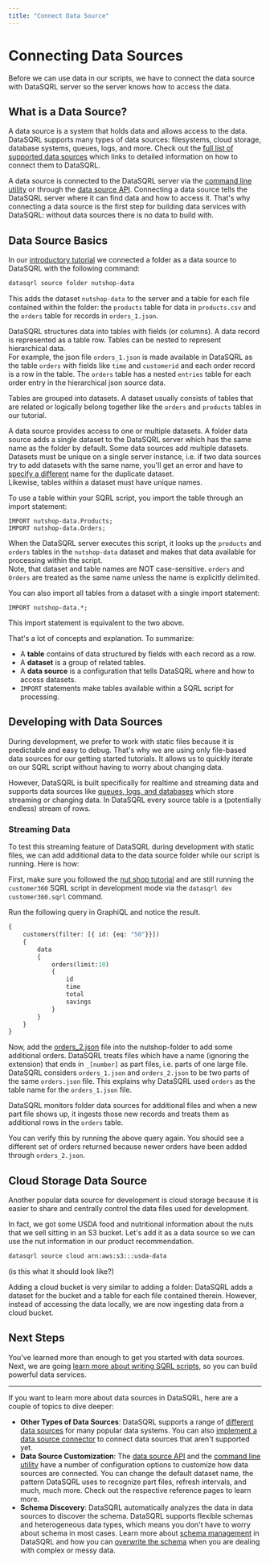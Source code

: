 ```yaml
---
title: "Connect Data Source"
---
```


# Connecting Data Sources

Before we can use data in our scripts, we have to connect the data source with DataSQRL
server so the server knows how to access the data.

## What is a Data Source?

A data source is a system that holds data and allows access to the data. DataSQRL supports
many types of data sources: filesystems, cloud storage, database systems, queues, logs, 
and more. Check out the [full list of supported data sources](/docs/guides/sources/overview)
which links to detailed information on how to connect them to DataSQRL.

A data source is connected to the DataSQRL server via the [command line utility](/docs/reference/cmd#sources)
or through the [data source API](/docs/reference/sources/api). Connecting a data source
tells the DataSQRL server where it can find data and how to access it. That's why connecting
a data source is the first step for building data services with DataSQRL: without
data sources there is no data to build with.

## Data Source Basics

In our [introductory tutorial](../nutshop-tutorial#adding-data) we connected a folder 
as a data source to DataSQRL with the following command:
```bash
datasqrl source folder nutshop-data
```

This adds the dataset `nutshop-data` to the server and a table for each file contained
within the folder: the `products` table for data in `products.csv` and the `orders` table
for records in `orders_1.json`.

DataSQRL structures data into tables with fields (or columns). A data record is represented as 
a table row. Tables can be nested to represent hierarchical data. \
For example, the json file `orders_1.json` is made
available in DataSQRL as the table `orders` with fields like `time` and `customerid` and each order
record is a row in the table. The `orders` table has a nested `entries` table for each order
entry in the hierarchical json source data.

Tables are grouped into datasets. A dataset usually consists of tables that are related or
logically belong together like the `orders` and `products` tables in our tutorial.

A data source provides access to one or multiple datasets. A folder data source adds a
single dataset to the DataSQRL server which has the same name as the folder by default.
Some data sources add multiple datasets. Datasets must be unique on a single server instance,
i.e. if two data sources try to add datasets with the same name, you'll get an error and
have to [specify a different](/docs/reference/cmd#sources) name for the duplicate dataset. \
Likewise, tables within a dataset must have unique names. 

To use a table within your SQRL script, you import the table through an import statement:
```sqrl
IMPORT nutshop-data.Products;
IMPORT nutshop-data.Orders;
```

When the DataSQRL server executes this script, it looks up the `products` and `orders`
tables in the `nutshop-data` dataset and makes that data available for processing within
the script. \
Note, that dataset and table names are NOT case-sensitive. 
`orders` and `Orders` are treated as the same name unless the name is explicitly delimited.

You can also import all tables from a dataset with a single import statement:
```sqrl
IMPORT nutshop-data.*;
```
This import statement is equivalent to the two above.

That's a lot of concepts and explanation. To summarize:

* A **table** contains of data structured by fields with each record as a row.
* A **dataset** is a group of related tables.
* A **data source** is a configuration that tells DataSQRL where and how to access datasets.
* `IMPORT` statements make tables available within a SQRL script for processing.

## Developing with Data Sources

During development, we prefer to work with static files because it
is predictable and easy to debug. That's why we are using only file-based data sources
for our getting started tutorials. It allows us to quickly iterate on our SQRL script
without having to worry about changing data.

However, DataSQRL is built specifically for realtime and streaming
data and supports data sources like [queues, logs, and databases](/docs/guides/sources/overview)
which store streaming or changing data. In DataSQRL every source table is a (potentially
endless) stream of rows.

### Streaming Data

To test this streaming feature of DataSQRL during development with static files, we
can add additional data to the data source folder while our script is running. Here is how:

First, make sure you followed the [nut shop tutorial](../nutshop-tutorial) and are still 
running the `customer360` SQRL script in development mode via the
`datasqrl dev customer360.sqrl` command.

Run the following query in GraphiQL and notice the result.

```graphql
{
    customers(filter: [{ id: {eq: "50"}}])
    {
        data
        {
            orders(limit:10)
            {
                id
                time
                total
                savings
            }
        }
    } 
}
```

Now, add the [orders_2.json](/) file into the nutshop-folder to add some additional orders.
DataSQRL treats files which have a name (ignoring the extension) that ends in `_[number]`
as part files, i.e. parts of one large file. DataSQRL considers `orders_1.json` and 
`orders_2.json` to be two parts of the same `orders.json` file. 
This explains why DataSQRL used `orders` as the table name for the `orders_1.json` file.

DataSQRL monitors folder data sources for additional files and when a new part file
shows up, it ingests those new records and treats them as additional rows in the `orders`
table.

You can verify this by running the above query again. You should see a different set of 
orders returned because newer orders have been added through `orders_2.json`.

## Cloud Storage Data Source

Another popular data source for development is cloud storage because it is easier
to share and centrally control the data files used for development.

In fact, we got some USDA food and nutritional information about the nuts that we sell
sitting in an S3 bucket. Let's add it as a data source so we can use the nut information
in our product recommendation.

```bash
datasqrl source cloud arn:aws:s3:::usda-data 
```
(is this what it should look like?)

Adding a cloud bucket is very similar to adding a folder: DataSQRL adds a dataset for the
bucket and a table for each file contained therein. However, instead of accessing the data
locally, we are now ingesting data from a cloud bucket.

## Next Steps

You've learned more than enough to get you started with data sources. Next, we are going
[learn more about writing SQRL scripts](sqrl), so you can build powerful data services.

---

If you want to learn more about data sources in DataSQRL, here are a couple of topics to
dive deeper:

* **Other Types of Data Sources**: DataSQRL supports a range of [different data sources](/docs/guides/sources/overview)
 for many popular data systems. You can also [implement a data source connector](/docs/dev/architecture/data-source)
 to connect data sources that aren't supported yet.
* **Data Source Customization**: The [data source API](/docs/reference/sources/api) and
 the [command line utility](/docs/reference/cmd#sources) have a number of configuration options
 to customize how data sources are connected. You can change the default dataset name,
 the pattern DataSQRL uses to recognize part files, refresh intervals, and much, much more.
 Check out the respective reference pages to learn more.
* **Schema Discovery**: DataSQRL automatically analyzes the data in data sources to 
 discover the schema. DataSQRL supports flexible schemas and heterogeneous data types,
 which means you don't have to worry about schema in most cases. Learn more about
 [schema management](/docs/reference/concepts/schema-management) in DataSQRL and how you can 
 [overwrite the schema](/docs/guides/sources/manual-schema) when you are dealing with complex or messy data.
